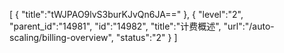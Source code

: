 [
	{
		"title":"tWJPAO9lvS3burKJvQn6JA=="
	},
	{
		"level":"2",
		"parent_id":"14981",
		"id":"14982",
		"title":"计费概述",
		"url":"/auto-scaling/billing-overview",
		"status":"2"
	}
]